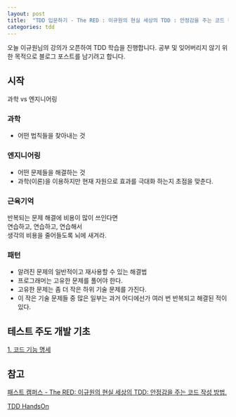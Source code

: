 ```yaml
---
layout: post
title:  "TDD 입문하기 - The RED : 이규원의 현실 세상의 TDD : 안정감을 주는 코드 작성 방법"
categories: tdd
---
```


오늘 이규원님의 강의가 오픈하여 TDD 학습을 진행합니다.
공부 및 잊어버리지 않기 위한 목적으로 블로그 포스트를 남기려고 합니다.

## 시작

과학 vs 엔지니어링

### 과학
- 어떤 법칙들을 찾아내는 것

### 엔지니어링
- 어떤 문제들을 해결하는 것
- 과학(이론)을 이용하지만 현재 자원으로 효과를 극대화 하는지 초점을 맞춘다.

### 근육기억
반복되는 문제 해결에 비용이 많이 쓰인다면<br/>
연습하고, 연습하고, 연습해서<br/>
생각의 비용을 줄어들도록 뇌에 새겨라.<br/>

### 패턴
- 알려진 문제의 일반적이고 재사용할 수 있는 해결법
- 프로그래머는 고유한 문제를 풀어야 한다.
- 고유한 문제는 좀 더 작은 하위 기술 문제를 가진다.
- 이 작은 기술 문제들 중 많은 일부는 과거 어디에선가 여러 번 반복되고 해결된 적이 있다.

## 테스트 주도 개발 기초
[1. 코드 기능 명세](./basic-tdd-1-code-function-specification)

## 참고
[패스트 캠퍼스 - The RED: 이규원의 현실 세상의 TDD: 안정감을 주는 코드 작성 방법.](https://www.fastcampus.co.kr/dev_red_ygw)

[TDD HandsOn](https://github.com/gyuwon/TDDHandsOn)